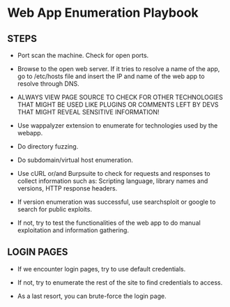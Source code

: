 # Web App Enumeration Playbook

## STEPS

 - Port scan the machine. Check for open ports.
  
 - Browse to the open web server. If it tries to resolve a name of the app, go to /etc/hosts file and insert the IP and name of the web app to resolve through DNS.

 - ALWAYS VIEW PAGE SOURCE TO CHECK FOR OTHER TECHNOLOGIES THAT MIGHT BE USED LIKE PLUGINS OR COMMENTS LEFT BY DEVS THAT MIGHT REVEAL SENSITIVE INFORMATION!

 - Use wappalyzer extension to enumerate for technologies used by the webapp.

 - Do directory fuzzing.

 - Do subdomain/virtual host enumeration.

 - Use cURL or/and Burpsuite to check for requests and responses to collect information such as: Scripting language, library names and versions, HTTP response headers.

 - If version enumeration was successful, use searchsploit or google to search for public exploits.

 - If not, try to test the functionalities of the web app to do manual exploitation and information gathering.

## LOGIN PAGES

 - If we encounter login pages, try to use default credentials.

 - If not, try to enumerate the rest of the site to find credentials to access.

 - As a last resort, you can brute-force the login page.
